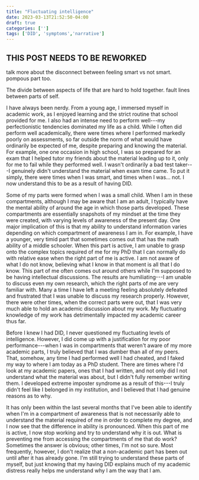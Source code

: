 ```yaml
---
title: "Fluctuating intelligence"
date: 2023-03-13T21:52:50-04:00
draft: true
categories: ['']
tags: ['DID', 'symptoms','narrative']
---
```


## THIS POST NEEDS TO BE REWORKED
talk more about the disconnect between feeling smart vs not smart. pompous part too.

The divide between aspects of life that are hard to hold together. fault lines between parts of self.

I have always been nerdy. From a young age, I immersed myself in academic work, as I enjoyed learning and the strict routine that school provided for me. I also had an intense need to perform well---my perfectionistic tendencies dominated my life as a child. While I often did perform well academically, there were times where I performed markedly poorly on assessments, so far outside the norm of what would have ordinarily be expected of me, despite preparing and knowing the material. For example, one one occasion in high school, I was so prepared for an exam that I helped tutor my friends about the material leading up to it, only for me to fail while they performed well. I wasn't ordinarily a bad test taker---I genuinely didn't understand the material when exam time came. To put it simply, there were times when I was smart, and times when I was... not. I  now understand this to be as a result of having DID.

Some of my parts were formed when I was a small child. When I am in these compartments, although I may be aware that I am an adult, I typically have the mental ability of around the age in which those parts developed. These compartments are essentially snapshots of my mindset at the time they were created, with varying levels of awareness of the present day. One major implication of this is that my ability to understand information varies depending on which compartment of awareness I am in. For example, I have a younger, very timid part that sometimes comes out that has the math ability of a middle schooler. When this part is active, I am unable to grasp onto the complex topics required of me for my PhD that I can normally do with relative ease when the right part of me is active. I am not aware of what I do not know, believing what I know in that moment is all that I do know. This part of me often comes out around others while I'm supposed to be having intellectual discussions. The results are humiliating---I am unable to discuss even my own research, which the right parts of me are very familiar with. Many a time I have left a meeting feeling absolutely defeated and frustrated that I was unable to discuss my research properly. However, there were other times, when the correct parts were out, that I was very much able to hold an academic discussion about my work. My fluctuating knowledge of my work has detrimentally impacted my academic career thus far.

<!--
, but now that I'm aware of the problem, I see the path forward in how to improve.

Becoming aware that I have DID has offered a much-needed explanation for why my brain works in this way. -->

Before I knew I had DID, I never questioned my fluctuating levels of intelligence. However, I did come up with a justification for my poor performance---when I was in compartments that weren't aware of my more academic parts, I truly believed that I was dumber than all of my peers. That, somehow, any time I had performed well I had cheated, and I faked my way to where I am today as a PhD student. There are times where I'd look at my academic papers, ones that I had written, and not only did I not understand what the material was about, but I didn't fully remember writing them. I developed extreme imposter syndrome as a result of this---I truly didn't feel like I belonged in my institution, and I believed that I had genuine reasons as to why. 

It has only been within the last several months that I've been able to identify when I'm in a compartment of awareness that is not necessarily able to understand the material required of me in order to complete my degree, and I now see that the difference in ability is pronounced. When this part of me is active, I now stop working and try to understand why it is out. What is preventing me from accessing the compartments of me that do work? Sometimes the answer is obvious; other times, I'm not so sure. Most frequently, however, I don't realize that a non-academic part has been out until after it has already gone. I'm still trying to understand these parts of myself, but just knowing that my having DID explains much of my academic distress really helps me understand why I am the way that I am.

<!--


In a PhD program[^1], other than one's thesis defense that is the capstone of their degree, the qualifying exam is the most important test of one's degree. The qualifying exam typically occurs a year or two into the degree, and is meant to assess if one is qualified to continue in the PhD program. What exactly a qualifying exam consists of differs from school to school, and department to department. In my program, my qualifying exam was a "chalk talk"---you choose three topics of concentration, and three experts on those fields will ask you questions which you answer on the chalk board. They assess your responses and determine if you're qualified to continue in the degree.

[^1]: Ones I am familiar with in the USA.


In high school. I wasn't aware I had DID. But looking back with the awareness I now have, there are many instances of fluctuating intelligence that can be perfectly explained by having DID. My freshman year, I had a turbulent home environment


For example, in high school, there were times where I'd teach my friends material that would be on the exam, and then I'd do poorly on the exam while they would do well.

My qualifying exam


I do not have access to my full set of knowledge and skills, and 
When this part of me is active

I can feel the intelligence differential between myself and others around me. Over time, when I was in that compartment 



There are some things in life that just made so much more sense after I realized I had DID. Probably the most frustrating one was my fluctuating intelligence. This explained how I could teach my friends the material for a math exam and subsequently fail it while my friends did well. 

I have a complicated relationship with academics.
As a PhD student, 

One of the most frustrating symptoms that falls under the category of _symptoms I've had my entire life but didn't realize_ is flucutating intelligence.

My intelligence, 

This is, perhaps, one of the most frustrating parts of having DID.
-->
